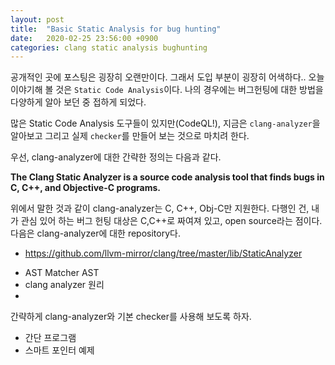 ```yaml
---
layout: post
title:  "Basic Static Analysis for bug hunting"
date:   2020-02-25 23:56:00 +0900
categories: clang static analysis bughunting
---
```


공개적인 곳에 포스팅은 굉장히 오랜만이다. 그래서 도입 부분이 굉장히 어색하다..
오늘 이야기해 볼 것은 `Static Code Analysis`이다.  나의 경우에는 버그헌팅에 대한 방법을 다양하게 알아 보던 중 접하게 되었다.

많은 Static Code Analysis 도구들이 있지만(CodeQL!), 지금은 `clang-analyzer`을 알아보고 그리고 실제 `checker`를 만들어 보는 것으로 마치려 한다.

우선, clang-analyzer에 대한 간략한 정의는 다음과 같다.

**The Clang Static Analyzer is a source code analysis tool that finds bugs in C, C++, and Objective-C programs.**

위에서 말한 것과 같이 clang-analyzer는 C, C++, Obj-C만 지원한다. 다행인 건, 내가 관심 있어 하는 버그 헌팅 대상은 C,C++로 짜여져 있고, open source라는 점이다. 다음은 clang-analyzer에 대한 repository다.

* https://github.com/llvm-mirror/clang/tree/master/lib/StaticAnalyzer

- AST Matcher AST
- clang analyzer 원리
- 
간략하게 clang-analyzer와 기본 checker를 사용해 보도록 하자.

- 간단 프로그램
- 스마트 포인터 예제